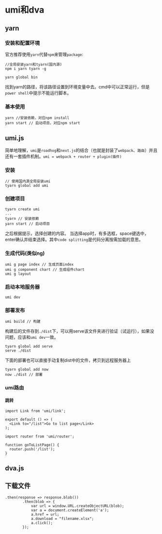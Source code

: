 # umi和dva
## yarn
### 安装和配置环境
官方推荐使用`yarn`代替`npm`来管理`package`:
```
//全局安装yarn和tyarn(国内源)
npm i yarn tyarn -g
```
```
yarn global bin
```
找到yarn的路径，将该路径设置到环境变量中去。cmd中可以正常运行，但是`power shell`中提示不能运行脚本。
### 基本使用
```
yarn //安装依赖，对应npm install
yarn start // 启动项目，对应npm start
```
## umi.js
简单地理解，`umi`是`roadhog`和`next.js`的结合（也就是封装了`webpack`、`路由`）并且还有一套插件机制。`umi = webpack + router + plugin(插件)`
### 安装
```
// 使用国内源全局安装umi
tyarn global add umi
```
### 创建项目
```
tyarn create umi
...
tyarn // 安装依赖
yarn start // 启动项目
```
之后根据提示，选择创建的内容。
当选择app时，有多选框，space键选中，enter确认并结束选择。其中`code splitting`是代码分离按需加载的意思。
### 生成代码(类似ng)
```
umi g page index // 生成页面index
umi g component chart // 生成组件chart
umi g layout
```
### 启动本地服务器
```
umi dev
```
### 部署发布
```
umi build // 构建
```
构建后的文件存到`./dist`下，可以用serve该文件夹进行验证（试运行），如果没问题，应该和`umi dev`一致。
```
tyarn global add serve
serve ./dist
```
下面的部署也可以直接手动复制dist中的文件，拷贝到远程服务器上
```
tyarn global add now
now ./dist // 部署
```
### umi路由

#### 跳转
```
import Link from 'umi/link';

export default () => (
  <Link to="/list">Go to list page</Link>
);
```
```
import router from 'umi/router';

function goToListPage() {
  router.push('/list');
}
```
## dva.js

## 下载文件
```
.then(response => response.blob())
        .then(blob => {
            var url = window.URL.createObjectURL(blob);
            var a = document.createElement('a');
            a.href = url;
            a.download = "filename.xlsx";
            a.click();                    
        });
```
